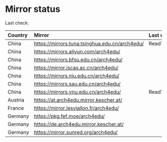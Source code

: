 <script src="./time.js"></script>
# Mirror status
Last check: <script type="text/javascript">localize(1690024441.8849576);</script>

|Country|Mirror|Last update|
|:------|:-----|:----------|
|China|https://mirrors.tuna.tsinghua.edu.cn/arch4edu/|ReadTimeout|
|China|https://mirrors.aliyun.com/arch4edu/|<script type="text/javascript">localize(1689921129);</script>|
|China|https://mirrors.bfsu.edu.cn/arch4edu/|<script type="text/javascript">localize(1689964242);</script>|
|China|https://mirror.iscas.ac.cn/arch4edu/|<script type="text/javascript">localize(1690007372);</script>|
|China|https://mirrors.nju.edu.cn/arch4edu/|<script type="text/javascript">localize(1689964242);</script>|
|China|https://mirrors.sau.edu.cn/arch4edu/|<script type="text/javascript">localize(1689964242);</script>|
|China|https://mirrors.ynu.edu.cn/arch4edu/|ReadTimeout|
|Austria|https://at.arch4edu.mirror.kescher.at/|<script type="text/javascript">localize(1689964242);</script>|
|France|https://mirror.lesviallon.fr/arch4edu/|<script type="text/javascript">localize(1689402753);</script>|
|Germany|https://pkg.fef.moe/arch4edu/|<script type="text/javascript">localize(1689964242);</script>|
|Germany|https://de.arch4edu.mirror.kescher.at/|<script type="text/javascript">localize(1689964242);</script>|
|Germany|https://mirror.sunred.org/arch4edu/|<script type="text/javascript">localize(1689964242);</script>|

<script src="./tablefilter/tablefilter.js"></script>
<script src="./table.js"></script>